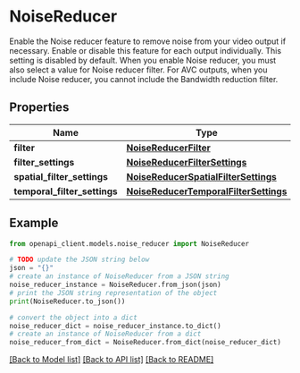 # NoiseReducer

Enable the Noise reducer feature to remove noise from your video output if necessary. Enable or disable this feature for each output individually. This setting is disabled by default. When you enable Noise reducer, you must also select a value for Noise reducer filter. For AVC outputs, when you include Noise reducer, you cannot include the Bandwidth reduction filter.

## Properties

Name | Type | Description | Notes
------------ | ------------- | ------------- | -------------
**filter** | [**NoiseReducerFilter**](NoiseReducerFilter.md) |  | [optional] 
**filter_settings** | [**NoiseReducerFilterSettings**](NoiseReducerFilterSettings.md) |  | [optional] 
**spatial_filter_settings** | [**NoiseReducerSpatialFilterSettings**](NoiseReducerSpatialFilterSettings.md) |  | [optional] 
**temporal_filter_settings** | [**NoiseReducerTemporalFilterSettings**](NoiseReducerTemporalFilterSettings.md) |  | [optional] 

## Example

```python
from openapi_client.models.noise_reducer import NoiseReducer

# TODO update the JSON string below
json = "{}"
# create an instance of NoiseReducer from a JSON string
noise_reducer_instance = NoiseReducer.from_json(json)
# print the JSON string representation of the object
print(NoiseReducer.to_json())

# convert the object into a dict
noise_reducer_dict = noise_reducer_instance.to_dict()
# create an instance of NoiseReducer from a dict
noise_reducer_from_dict = NoiseReducer.from_dict(noise_reducer_dict)
```
[[Back to Model list]](../README.md#documentation-for-models) [[Back to API list]](../README.md#documentation-for-api-endpoints) [[Back to README]](../README.md)



